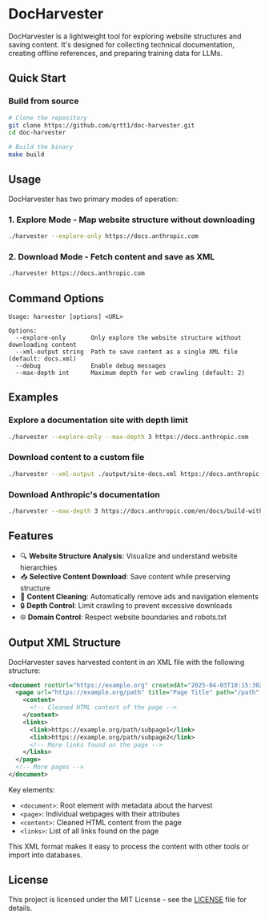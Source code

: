 # DocHarvester

DocHarvester is a lightweight tool for exploring website structures and saving content. It's designed for collecting technical documentation, creating offline references, and preparing training data for LLMs.

## Quick Start

### Build from source

```bash
# Clone the repository
git clone https://github.com/qrtt1/doc-harvester.git
cd doc-harvester

# Build the binary
make build
```

## Usage

DocHarvester has two primary modes of operation:

### 1. Explore Mode - Map website structure without downloading

```bash
./harvester --explore-only https://docs.anthropic.com
```

### 2. Download Mode - Fetch content and save as XML

```bash
./harvester https://docs.anthropic.com
```

## Command Options

```
Usage: harvester [options] <URL>

Options:
  --explore-only       Only explore the website structure without downloading content
  --xml-output string  Path to save content as a single XML file (default: docs.xml)
  --debug              Enable debug messages
  --max-depth int      Maximum depth for web crawling (default: 2)
```

## Examples

### Explore a documentation site with depth limit

```bash
./harvester --explore-only --max-depth 3 https://docs.anthropic.com
```

### Download content to a custom file

```bash
./harvester --xml-output ./output/site-docs.xml https://docs.anthropic.com
```

### Download Anthropic's documentation

```bash
./harvester --max-depth 3 https://docs.anthropic.com/en/docs/build-with-claude/prompt-engineering/overview
```

## Features

- 🔍 **Website Structure Analysis**: Visualize and understand website hierarchies
- 📥 **Selective Content Download**: Save content while preserving structure
- 🧹 **Content Cleaning**: Automatically remove ads and navigation elements
- 🔒 **Depth Control**: Limit crawling to prevent excessive downloads
- 🌐 **Domain Control**: Respect website boundaries and robots.txt

## Output XML Structure

DocHarvester saves harvested content in an XML file with the following structure:

```xml
<document rootUrl="https://example.org" createdAt="2025-04-03T10:15:30Z">
  <page url="https://example.org/path" title="Page Title" path="/path" lastFetched="2025-04-03T10:15:30Z">
    <content>
      <!-- Cleaned HTML content of the page -->
    </content>
    <links>
      <link>https://example.org/path/subpage1</link>
      <link>https://example.org/path/subpage2</link>
      <!-- More links found on the page -->
    </links>
  </page>
  <!-- More pages -->
</document>
```

Key elements:
- `<document>`: Root element with metadata about the harvest
- `<page>`: Individual webpages with their attributes
- `<content>`: Cleaned HTML content from the page
- `<links>`: List of all links found on the page

This XML format makes it easy to process the content with other tools or import into databases.

## License

This project is licensed under the MIT License - see the [LICENSE](LICENSE) file for details.
